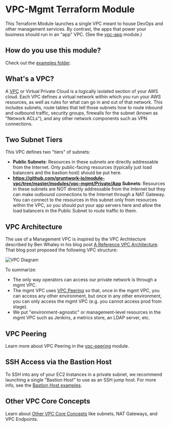 # VPC-Mgmt Terraform Module

This Terraform Module launches a single VPC meant to house DevOps and other management services. By contrast, the apps
that power your business should run in an "app" VPC. (See the [vpc-app](https://github.com/gruntwork-io/module-vpc/tree/master/modules/vpc-app) module.)

## How do you use this module?

Check out the [examples folder](/examples).

## What's a VPC?

A [VPC](https:https://github.com/gruntwork-io/module-vpc/tree/master/modules/vpc-mgmt/aws.amazon.com/vpc) or Virtual Private Cloud is a logically isolated section of your AWS cloud. Each
VPC defines a virtual network within which you run your AWS resources, as well as rules for what can go in and out of
that network. This includes subnets, route tables that tell those subnets how to route inbound and outbound traffic,
security groups, firewalls for the subnet (known as "Network ACLs"), and any other network components such as VPN connections.

## Two Subnet Tiers

This VPC defines two "tiers" of subnets:

- **Public Subnets**: Resources in these subnets are directly addressable from the Internet. Only public-facing
  resources (typically just load balancers and the bastion host) should be put here.
- **https://github.com/gruntwork-io/module-vpc/tree/master/modules/vpc-mgmt/Private/App Subnets**: Resources in these subnets are NOT directly addressable from the Internet but they can make
  outbound connections to the Internet through a NAT Gateway. You can connect to the resources in this subnet only from
  resources within the VPC, so you should put your app servers here and allow the load balancers in the Public Subnet
  to route traffic to them.

## VPC Architecture

The use of a Management VPC is inspired by the VPC Architecture described by Ben Whaley in his blog post [A Reference
VPC Architecture](https:https://github.com/gruntwork-io/module-vpc/tree/master/modules/vpc-mgmt/www.whaletech.co/2014/10/02/reference-vpc-architecture.html). That blog post proposed the
following VPC structure:

![VPC Diagram](http:https://github.com/gruntwork-io/module-vpc/tree/master/modules/vpc-mgmt/i.imgur.com/KC0OKZL.png)

To summarize:

- The only way operators can access our private network is through a mgmt VPC.
- The mgmt VPC uses [VPC Peering](#vpc-peering) so that, once in the mgmt VPC, you can access any other environment, but
  once in any other environment, you can only access the mgmt VPC (e.g. you cannot access prod from stage).
- We put "environment-agnostic" or management-level resources in the mgmt VPC such as Jenkins, a metrics store, an LDAP
  server, etc.

## VPC Peering

Learn more about VPC Peering in the [vpc-peering](https://github.com/gruntwork-io/module-vpc/tree/master/modules/vpc-peering) module.

## SSH Access via the Bastion Host

To SSH into any of your EC2 Instances in a private subnet, we recommend launching a single "Bastion Host" to use as
an SSH jump host. For more info, see the [Bastion Host
examples](https:https://github.com/gruntwork-io/module-vpc/tree/master/modules/vpc-mgmt/github.com/gruntwork-io/module-server/tree/master/examples/bastion-host).

## Other VPC Core Concepts

Learn about [Other VPC Core Concepts](https://github.com/gruntwork-io/module-vpc/tree/master/modules/_docs/vpc-core-concepts.md) like subnets, NAT Gateways, and VPC Endpoints.
